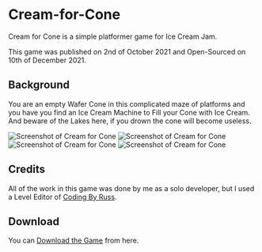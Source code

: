 # Cream-for-Cone

Cream for Cone is a simple platformer game for Ice Cream Jam.

This game was published on 2nd of October 2021 and Open-Sourced on 10th of December 2021.

## Background

You are an empty Wafer Cone in this complicated maze of platforms and you have you find an Ice Cream Machine to Fill your Cone with Ice Cream.
And beware of the Lakes here, if you drown the cone will become useless. 

![Screenshot of Cream for Cone](https://img.itch.zone/aW1hZ2UvMTIwMzgzMS83MDI0MDQ2LnBuZw==/347x500/oKjYIE.png)
![Screenshot of Cream for Cone](https://img.itch.zone/aW1hZ2UvMTIwMzgzMS83MDI0MDQ3LnBuZw==/347x500/ff2RY%2B.png)
![Screenshot of Cream for Cone](https://img.itch.zone/aW1hZ2UvMTIwMzgzMS83MDI0MDQ5LnBuZw==/347x500/eMpxnV.png)
![Screenshot of Cream for Cone](https://img.itch.zone/aW1hZ2UvMTIwMzgzMS83MDI0MDUwLnBuZw==/347x500/lrM5Wt.png)

## Credits

All of the work in this game was done by me as a solo developer, but I used a Level Editor of [Coding By Russ](https://www.youtube.com/channel/UCPrRY0S-VzekrJK7I7F4-Mg).

## Download

You can [Download the Game](https://mij-games.itch.io/cream-for-cone) from here.
